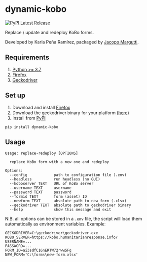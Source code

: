 # dynamic-kobo
[![PyPI Latest Release](https://img.shields.io/pypi/v/dynamic-kobo)](https://pypi.org/project/dynamic-kobo/)

Replace / update and redeploy KoBo forms.

Developed by Karla Peña Ramírez, packaged by [Jacopo Margutti](https://github.com/jmargutt).

## Requirements
1. [Python >= 3.7](https://www.python.org/downloads/)
2. [Firefox](https://www.mozilla.org/en-US/firefox/new/)
2. [Geckodriver](https://github.com/mozilla/geckodriver)

## Set up
1. Download and install [Firefox](https://www.mozilla.org/en-US/firefox/new/)
2. Download the geckodriver binary for your platform ([here](https://github.com/mozilla/geckodriver/releases))
3. Install from [PyPI](https://pypi.org/project/dynamic-kobo/)

```pip install dynamic-kobo```


## Usage
```
Usage: replace-redeploy [OPTIONS]

  replace KoBo form with a new one and redeploy

Options:
  --config            path to configuration file (.env)
  --headless          run headless (no GUI)
  --koboserver TEXT   URL of KoBo server
  --username TEXT     username
  --password TEXT     password
  --formid TEXT       form (asset) ID
  --newform TEXT      absolute path to new form (.xlsx)
  --geckodriver TEXT  absolute path to geckodriver binary
  --help              show this message and exit
  ```
N.B. all options can be stored in a `.env` file, the script will load them automatically as environment variables. Example:
```
GECKODRIVER=C:\geckodriver\geckodriver.exe
KOBO_SERVER=https://kobo.humanitarianresponse.info/
USERNAME=...
PASSWORD=...
FORM_ID=ai3sdfC1GnERTW72rwwSFq
NEW_FORM='C:\forms\new-form.xlsx'
```
